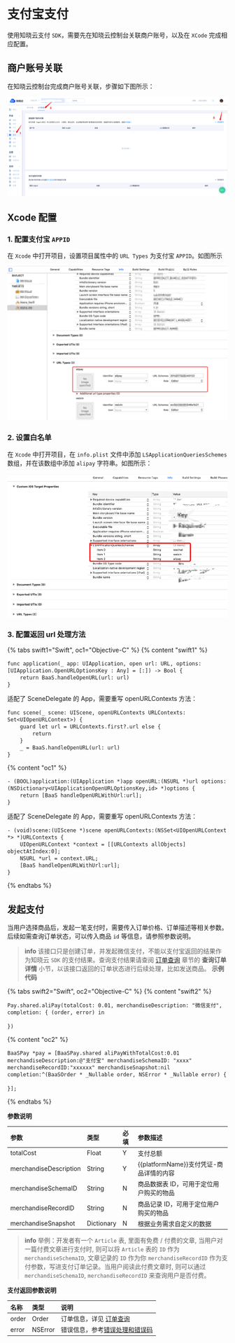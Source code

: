 # 支付宝支付

使用知晓云支付 `SDK`，需要先在知晓云控制台关联商户账号，以及在 `XCode` 完成相应配置。

## 商户账号关联

在知晓云控制台完成商户账号关联，步骤如下图所示：

![账号关联](/images/ios/alipay_account.png)

## Xcode 配置

### 1. 配置支付宝 `APPID`

在 `Xcode` 中打开项目，设置项目属性中的 `URL Types` 为支付宝 `APPID`。如图所示

![设置 URLTYPE](/images/ios/alipay_scheme.png)

### 2. 设置白名单

在 `Xcode` 中打开项目，在 `info.plist` 文件中添加 `LSApplicationQueriesSchemes` 数组，并在该数组中添加 `alipay` 字符串。如图所示：

![设置白名单](/images/ios/query_scheme.png)

### 3. 配置返回 url 处理方法

{% tabs swift1="Swift", oc1="Objective-C" %}
{% content "swift1" %}
```
func application(_ app: UIApplication, open url: URL, options: [UIApplication.OpenURLOptionsKey : Any] = [:]) -> Bool {
    return BaaS.handleOpenURL(url: url)
}
```

适配了 SceneDelegate 的 App，需要重写 openURLContexts 方法：

```
func scene(_ scene: UIScene, openURLContexts URLContexts: Set<UIOpenURLContext>) {
    guard let url = URLContexts.first?.url else {
        return
    }
    _ = BaaS.handleOpenURL(url: url)
}
```
{% content "oc1" %}
```
- (BOOL)application:(UIApplication *)app openURL:(NSURL *)url options:(NSDictionary<UIApplicationOpenURLOptionsKey,id> *)options {
    return [BaaS handleOpenURLWithUrl:url];
}
```

适配了 SceneDelegate 的 App，需要重写 openURLContexts 方法：

```
- (void)scene:(UIScene *)scene openURLContexts:(NSSet<UIOpenURLContext *> *)URLContexts {
    UIOpenURLContext *context = [[URLContexts allObjects] objectAtIndex:0];
    NSURL *url = context.URL;
    [BaaS handleOpenURLWithUrl:url];
}

```

{% endtabs %}

## 发起支付

当用户选择商品后，发起一笔支付时，需要传入订单价格、订单描述等相关参数。后续如需查询订单状态，可以传入商品 `id` 等信息，请参照参数说明。

> **info**
> 该接口只是创建订单，并发起微信支付，不能以支付宝返回的结果作为知晓云 `SDK` 的支付结果。查询支付结果请查阅 [订单查询](./order.md) 章节的 **查询订单详情** 小节，以该接口返回的订单状态进行后续处理，比如发送商品。
**示例代码**

{% tabs swift2="Swift", oc2="Objective-C" %}
{% content "swift2" %}
```
Pay.shared.aliPay(totalCost: 0.01, merchandiseDescription: "微信支付", completion: { (order, error) in

})
```
{% content "oc2" %}
```
BaaSPay *pay = [BaaSPay.shared aliPayWithTotalCost:0.01 merchandiseDescription:@"支付宝" merchandiseSchemaID: "xxxx" merchandiseRecordID:"xxxxxx" merchandiseSnapshot:nil completion:^(BaaSOrder * _Nullable order, NSError * _Nullable error) {

}];
```
{% endtabs %}

**参数说明**

| 参数                    | 类型    | 必填 | 参数描述 |
| :--------------------- | :------ | :-- | :------ |
| totalCost              | Float   | Y   | 支付总额 |
| merchandiseDescription | String  | Y   | {{platformName}}支付凭证-商品详情的内容 |
| merchandiseSchemaID    | String | N   | 商品数据表 ID，可用于定位用户购买的物品 |
| merchandiseRecordID    | String  | N   | 商品记录 ID，可用于定位用户购买的物品 |
| merchandiseSnapshot    | Dictionary  | N   | 根据业务需求自定义的数据 |

> **info**
> 举例：开发者有一个 `Article` 表, 里面有免费 / 付费的文章, 当用户对一篇付费文章进行支付时, 则可以将 `Article` 表的 `ID` 作为 `merchandiseSchemaID`, 文章记录的 `ID` 作为你 `merchandiseRecordID` 作为支付参数，写进支付订单记录。当用户阅读此付费文章时, 则可以通过 `merchandiseSchemaID`, `merchandiseRecordID` 来查询用户是否付费。

**支付返回参数说明**

| 名称      | 类型           | 说明 |
| :------- | :------------  | :------ |
| order  |   Order          | 订单信息，详见 [订单查询](./order.md) |
| error   |  NSError |  错误信息，参考[错误处理和错误码](/ios-sdk/error-code.md)  |